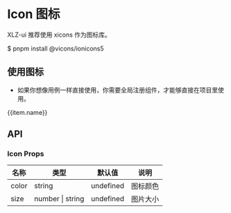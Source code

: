 # Icon 图标

XLZ-ui 推荐使用 xicons 作为图标库。

$ pnpm install @vicons/ionicons5

## 使用图标

- 如果你想像用例一样直接使用，你需要全局注册组件，才能够直接在项目里使用。

<script setup lang="ts">
import ZIcon from '@xlz-ui/components/icon';
import { AccessibilityOutline , ArrowRedoOutline} from '@vicons/ionicons5'
import {glyphs} from '@xlz-ui/components/icon/src/font/iconfont.json'
</script>

<ZIcon v-for="item in glyphs" :name="item.font_class" size="44">{{item.name}}</ZIcon>

## API

### Icon Props

| 名称  | 类型             | 默认值    | 说明     |
| ----- | ---------------- | --------- | -------- |
| color | string           | undefined | 图标颜色 |
| size  | number \| string | undefined | 图片大小 |

